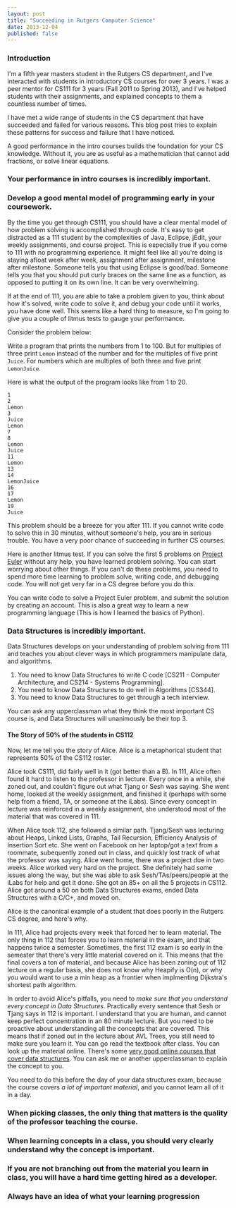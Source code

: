 ```yaml
---
layout: post
title: "Succeeding in Rutgers Computer Science"
date: 2013-12-04
published: false
---
```


### Introduction

I'm a fifth year masters student in the Rutgers CS department, and I've interacted with students in introductory CS courses for over 3 years. I was a peer mentor for CS111 for 3 years (Fall 2011 to Spring 2013), and I've helped students with their assignments, and explained concepts to them a countless number of times.

I have met a wide range of students in the CS department that have succeeded and failed for various reasons. This blog post tries to explain these patterns for success and failure that I have noticed.

A good performance in the intro courses builds the foundation for your CS knowledge. Without it, you are as useful as a mathematician that cannot add fractions, or solve linear equations.

### Your performance in intro courses is incredibly important.

### Develop a good mental model of programming early in your coursework.

By the time you get through CS111, you should have a clear mental model of how problem solving is accomplished through code. It's easy to get distracted as a 111 student by the complexities of Java, Eclipse, jEdit, your weekly assignments, and course project. This is especially true if you come to 111 with no programming experience. It might feel like all you're doing is staying afloat week after week, assignment after assignment, milestone after milestone. Someone tells you that using Eclipse is good/bad. Someone tells you that you should put curly braces on the same line as a function, as opposed to putting it on its own line. It can be very overwhelming.

If at the end of 111, you are able to take a problem given to you, think about how it's solved, write code to solve it, and debug your code until it works, you have done well. This seems like a hard thing to measure, so I'm going to give you a couple of litmus tests to gauge your performance.

Consider the problem below:

Write a program that prints the numbers from 1 to 100. But for multiples of three print `Lemon` instead of the number and for the multiples of five print `Juice`. For numbers which are multiples of both three and five print `LemonJuice`.

Here is what the output of the program looks like from 1 to 20.

```
1
2
Lemon
3
Juice
Lemon
7
8
Lemon
Juice
11
Lemon
13
14
LemonJuice
16
17
Lemon
19
Juice
```

This problem should be a breeze for you after 111. If you cannot write code to solve this in 30 minutes, without someone's help, you are in serious trouble. You have a very poor chance of succeeding in further CS courses.

Here is another litmus test. If you can solve the first 5 problems on [Project Euler](http://projectuler.net) without any help, you have learned problem solving. You can start worrying about other things. If you can't do these problems, you need to spend more time learning to problem solve, writing code, and debugging code. You will not get very far in a CS degree before you do this.

You can write code to solve a Project Euler problem, and submit the solution by creating an account. This is also a great way to learn a new programming language (This is how I learned the basics of Python).

### Data Structures is incredibly important.

Data Structures develops on your understanding of problem solving from 111 and teaches you about clever ways in which programmers manipulate data, and algorithms.

1. You need to know Data Structures to write C code [CS211 - Computer Architecture, and CS214 - Systems Programming].
2. You need to know Data Structures to do well in Algorithms [CS344].
3. You need to know Data Structures to get through a tech interview.

You can ask any upperclassman what they think the most important CS course is, and Data Structures will unanimously be their top 3.

#### The Story of 50% of the students in CS112

Now, let me tell you the story of Alice. Alice is a metaphorical student that represents 50% of the CS112 roster.

Alice took CS111, did fairly well in it (got better than a B). In 111, Alice often found it hard to listen to the professor in lecture. Every once in a while, she zoned out, and couldn't figure out what Tjang or Sesh was saying. She went home, looked at the weekly assignment, and finished it (perhaps with some help from a friend, TA, or someone at the iLabs). Since every concept in lecture was reinforced in a weekly assignment, she understood most of the material that was covered in 111.

When Alice took 112, she followed a similar path. Tjang/Sesh was lecturing about Heaps, Linked Lists, Graphs, Tail Recursion, Efficiency Analysis of Insertion Sort etc. She went on Facebook on her laptop/got a text from a roommate, subequently zoned out in class, and quickly lost track of what the professor was saying. Alice went home, there was a project due in two weeks. Alice worked very hard on the project. She definitely had some issues along the way, but she was able to ask Sesh/TAs/peers/people at the iLabs for help and get it done. She got an 85+ on all the 5 projects in CS112. Alice got around a 50 on both Data Structures exams, ended Data Structures with a C/C+, and moved on.

Alice is the canonical example of a student that does poorly in the Rutgers CS degree, and here's why.

In 111, Alice had projects every week that forced her to learn material. The only thing in 112 that forces you to learn material in the exam, and that happens twice a semester. Sometimes, the first 112 exam is so early in the semester that there's very little material covered on it. This means that the final covers a ton of material, and because Alice has been zoning out of 112 lecture on a regular basis, she does not know why Heapify is O(n), or why you would want to use a min heap as a frontier when implmenting Dijkstra's shortest path algorithm.

In order to avoid Alice's pitfalls, you need to *make sure that you understand every concept in Data Structures*. Practically every sentence that Sesh or Tjang says in 112 is important. I understand that you are human, and cannot keep perfect concentration in an 80 minute lecture. But you need to be proactive about understanding all the concepts that are covered. This means that if zoned out in the lecture about AVL Trees, you still need to make sure you learn it. You can go read the textbook after class. You can look up the material online. There's some [very good online courses that cover data structures](http://see.stanford.edu/see/courseinfo.aspx?coll=11f4f422-5670-4b4c-889c-008262e09e4e). You can ask me or another upperclassman to explain the concept to you.

You need to do this before the day of your data structures exam, because the course covers *a lot of important material*, and you cannot learn all of it in a day.

### When picking classes, the only thing that matters is the quality of the professor teaching the course.

### When learning concepts in a class, you should very clearly understand why the concept is important.

### If you are not branching out from the material you learn in class, you will have a hard time getting hired as a developer.

### Always have an idea of what your learning progression 
